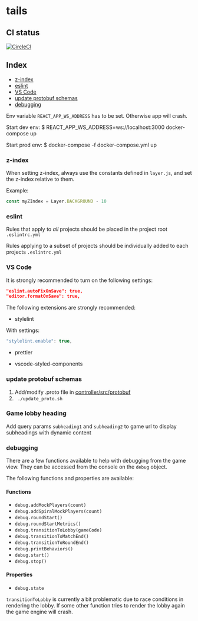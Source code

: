 # tails

## CI status
[![CircleCI](https://circleci.com/gh/sajmoni/tails/tree/master.svg?style=svg&circle-token=730c3b9ac413e0d54208d17994f02b2cec5d7a72)](https://circleci.com/gh/sajmoni/tails/tree/master)

## Index
* [z-index](#z-index)
* [eslint](#eslint)
* [VS Code](#vs-code)
* [update protobuf schemas](#update-protobuf-schemas)
* [debugging](#debugging)

Env variable `REACT_APP_WS_ADDRESS` has to be set. 
Otherwise app will crash.

Start dev env:
$ REACT_APP_WS_ADDRESS=ws://localhost:3000 docker-compose up

Start prod env:
$ docker-compose -f docker-compose.yml up

### z-index

When setting z-index, always use the constants defined in `layer.js`, and set the z-index relative to them.

Example:

```js
const myZIndex = Layer.BACKGROUND - 10
```

### eslint

Rules that apply to _all_ projects should be placed in the project root `.eslintrc.yml`

Rules applying to a subset of projects should be individually added to each projects `.eslintrc.yml`

### VS Code

It is strongly recommended to turn on the following settings:

```json
"eslint.autoFixOnSave": true,
"editor.formatOnSave": true,
```

The following extensions are strongly recommended:

- stylelint

With settings:

```js
"stylelint.enable": true,
```

- prettier

- vscode-styled-components

### update protobuf schemas
1. Add/modify .proto file in [controller/src/protobuf](controller/src/protobuf)
1. ` ./update_proto.sh`

### Game lobby heading
Add query params `subheading1` and `subheading2` to game url to display subheadings with dynamic content

### debugging
There are a few functions available to help with debugging from the game view.
They can be accessed from the console on the `debug` object.

The following functions and properties are available:

#### Functions

* `debug.addMockPlayers(count)`
* `debug.addSpiralMockPlayers(count)`
* `debug.roundStart()`
* `debug.roundStartMetrics()`
* `debug.transitionToLobby(gameCode)`
* `debug.transitionToMatchEnd()`
* `debug.transitionToRoundEnd()`
* `debug.printBehaviors()`
* `debug.start()`
* `debug.stop()`

#### Properties

* `debug.state`

`transitionToLobby` is currently a bit problematic due to race conditions in rendering the lobby.
If some other function tries to render the lobby again the game engine will crash.
